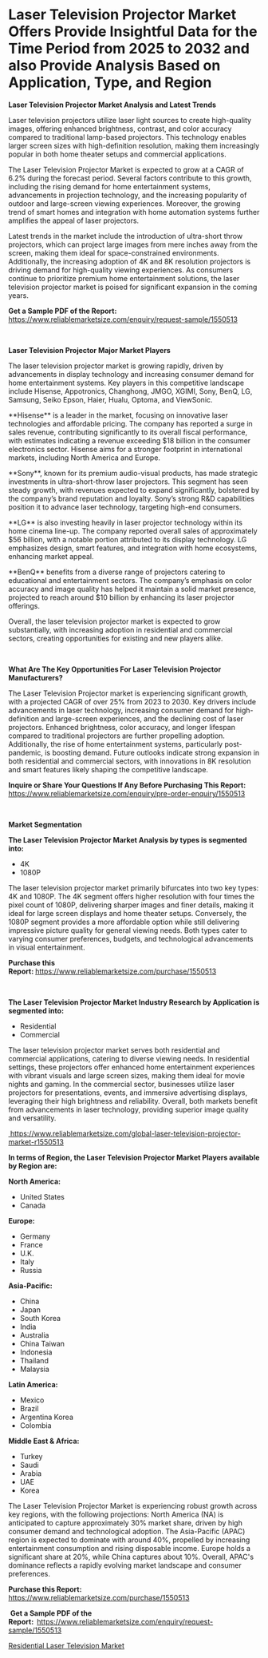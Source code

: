 <p><h1>Laser Television Projector Market Offers Provide Insightful Data for the Time Period from 2025 to 2032 and also Provide Analysis Based on Application, Type, and Region</h1></p><p><strong>Laser Television Projector Market Analysis and Latest Trends</strong></p>
<p><p>Laser television projectors utilize laser light sources to create high-quality images, offering enhanced brightness, contrast, and color accuracy compared to traditional lamp-based projectors. This technology enables larger screen sizes with high-definition resolution, making them increasingly popular in both home theater setups and commercial applications.</p><p>The Laser Television Projector Market is expected to grow at a CAGR of 6.2% during the forecast period. Several factors contribute to this growth, including the rising demand for home entertainment systems, advancements in projection technology, and the increasing popularity of outdoor and large-screen viewing experiences. Moreover, the growing trend of smart homes and integration with home automation systems further amplifies the appeal of laser projectors.</p><p>Latest trends in the market include the introduction of ultra-short throw projectors, which can project large images from mere inches away from the screen, making them ideal for space-constrained environments. Additionally, the increasing adoption of 4K and 8K resolution projectors is driving demand for high-quality viewing experiences. As consumers continue to prioritize premium home entertainment solutions, the laser television projector market is poised for significant expansion in the coming years.</p></p>
<p><strong>Get a Sample PDF of the Report:&nbsp;</strong> <a href="https://www.reliablemarketsize.com/enquiry/request-sample/1550513?utm_campaign=2313&utm_medium=2&utm_source=Github&utm_content=ia&utm_term=09022025&utm_id=laser-television-projector">https://www.reliablemarketsize.com/enquiry/request-sample/1550513</a></p>
<p>&nbsp;</p>
<p><strong>Laser Television Projector Major Market Players</strong></p>
<p><p>The laser television projector market is growing rapidly, driven by advancements in display technology and increasing consumer demand for home entertainment systems. Key players in this competitive landscape include Hisense, Appotronics, Changhong, JMGO, XGIMI, Sony, BenQ, LG, Samsung, Seiko Epson, Haier, Hualu, Optoma, and ViewSonic.</p><p>**Hisense** is a leader in the market, focusing on innovative laser technologies and affordable pricing. The company has reported a surge in sales revenue, contributing significantly to its overall fiscal performance, with estimates indicating a revenue exceeding $18 billion in the consumer electronics sector. Hisense aims for a stronger footprint in international markets, including North America and Europe.</p><p>**Sony**, known for its premium audio-visual products, has made strategic investments in ultra-short-throw laser projectors. This segment has seen steady growth, with revenues expected to expand significantly, bolstered by the company’s brand reputation and loyalty. Sony’s strong R&D capabilities position it to advance laser technology, targeting high-end consumers.</p><p>**LG** is also investing heavily in laser projector technology within its home cinema line-up. The company reported overall sales of approximately $56 billion, with a notable portion attributed to its display technology. LG emphasizes design, smart features, and integration with home ecosystems, enhancing market appeal.</p><p>**BenQ** benefits from a diverse range of projectors catering to educational and entertainment sectors. The company’s emphasis on color accuracy and image quality has helped it maintain a solid market presence, projected to reach around $10 billion by enhancing its laser projector offerings.</p><p>Overall, the laser television projector market is expected to grow substantially, with increasing adoption in residential and commercial sectors, creating opportunities for existing and new players alike.</p></p>
<p>&nbsp;</p>
<p><strong>What Are The Key Opportunities For Laser Television Projector Manufacturers?</strong></p>
<p><p>The Laser Television Projector market is experiencing significant growth, with a projected CAGR of over 25% from 2023 to 2030. Key drivers include advancements in laser technology, increasing consumer demand for high-definition and large-screen experiences, and the declining cost of laser projectors. Enhanced brightness, color accuracy, and longer lifespan compared to traditional projectors are further propelling adoption. Additionally, the rise of home entertainment systems, particularly post-pandemic, is boosting demand. Future outlooks indicate strong expansion in both residential and commercial sectors, with innovations in 8K resolution and smart features likely shaping the competitive landscape.</p></p>
<p><strong>Inquire or Share Your Questions If Any Before Purchasing This Report:</strong> <a href="https://www.reliablemarketsize.com/enquiry/pre-order-enquiry/1550513?utm_campaign=2313&utm_medium=2&utm_source=Github&utm_content=ia&utm_term=09022025&utm_id=laser-television-projector">https://www.reliablemarketsize.com/enquiry/pre-order-enquiry/1550513</a></p>
<p>&nbsp;</p>
<p><strong>Market Segmentation</strong></p>
<p><strong>The Laser Television Projector Market Analysis by types is segmented into:</strong></p>
<p><ul><li>4K</li><li>1080P</li></ul></p>
<p><p>The laser television projector market primarily bifurcates into two key types: 4K and 1080P. The 4K segment offers higher resolution with four times the pixel count of 1080P, delivering sharper images and finer details, making it ideal for large screen displays and home theater setups. Conversely, the 1080P segment provides a more affordable option while still delivering impressive picture quality for general viewing needs. Both types cater to varying consumer preferences, budgets, and technological advancements in visual entertainment.</p></p>
<p><strong>Purchase this Report:&nbsp;</strong><a href="https://www.reliablemarketsize.com/purchase/1550513?utm_campaign=2313&utm_medium=2&utm_source=Github&utm_content=ia&utm_term=09022025&utm_id=laser-television-projector">https://www.reliablemarketsize.com/purchase/1550513</a></p>
<p>&nbsp;</p>
<p><strong>The Laser Television Projector Market Industry Research by Application is segmented into:</strong></p>
<p><ul><li>Residential</li><li>Commercial</li></ul></p>
<p><p>The laser television projector market serves both residential and commercial applications, catering to diverse viewing needs. In residential settings, these projectors offer enhanced home entertainment experiences with vibrant visuals and large screen sizes, making them ideal for movie nights and gaming. In the commercial sector, businesses utilize laser projectors for presentations, events, and immersive advertising displays, leveraging their high brightness and reliability. Overall, both markets benefit from advancements in laser technology, providing superior image quality and versatility.</p></p>
<p><a href="https://www.reliablemarketsize.com/global-laser-television-projector-market-r1550513?utm_campaign=2313&utm_medium=2&utm_source=Github&utm_content=ia&utm_term=09022025&utm_id=laser-television-projector">&nbsp;https://www.reliablemarketsize.com/global-laser-television-projector-market-r1550513</a></p>
<p><strong>In terms of Region, the Laser Television Projector Market Players available by Region are:</strong></p>
<p>
    <p> <strong> North America: </strong>
        <ul>
            <li>United States</li>
            <li>Canada</li>
        </ul>
        </p> 
    <p> <strong> Europe: </strong>
        <ul>
            <li>Germany</li>
            <li>France</li>
            <li>U.K.</li>
            <li>Italy</li>
            <li>Russia</li>
        </ul>
        </p> 
    <p> <strong> Asia-Pacific: </strong>
        <ul>
            <li>China</li>
            <li>Japan</li>
            <li>South Korea</li>
            <li>India</li>
            <li>Australia</li>
            <li>China Taiwan</li>
            <li>Indonesia</li>
            <li>Thailand</li>
            <li>Malaysia</li>
        </ul>
        </p> 
    <p> <strong> Latin America: </strong>
        <ul>
            <li>Mexico</li>
            <li>Brazil</li>
            <li>Argentina Korea</li>
            <li>Colombia</li>
        </ul>
        </p> 
    <p> <strong> Middle East & Africa: </strong>
        <ul>
            <li>Turkey</li>
            <li>Saudi</li>
            <li>Arabia</li>
            <li>UAE</li>
            <li>Korea</li>
        </ul>
    </p>
    </p>
<p><p>The Laser Television Projector Market is experiencing robust growth across key regions, with the following projections: North America (NA) is anticipated to capture approximately 30% market share, driven by high consumer demand and technological adoption. The Asia-Pacific (APAC) region is expected to dominate with around 40%, propelled by increasing entertainment consumption and rising disposable income. Europe holds a significant share at 20%, while China captures about 10%. Overall, APAC's dominance reflects a rapidly evolving market landscape and consumer preferences.</p></p>
<p><strong>Purchase this Report: </strong><a href="https://www.reliablemarketsize.com/purchase/1550513?utm_campaign=2313&utm_medium=2&utm_source=Github&utm_content=ia&utm_term=09022025&utm_id=laser-television-projector">https://www.reliablemarketsize.com/purchase/1550513</a></p>
<p>&nbsp;<strong>Get a Sample PDF of the Report:&nbsp;&nbsp;</strong><a href="https://www.reliablemarketsize.com/enquiry/request-sample/1550513?utm_campaign=2313&utm_medium=2&utm_source=Github&utm_content=ia&utm_term=09022025&utm_id=laser-television-projector">https://www.reliablemarketsize.com/enquiry/request-sample/1550513</a></p>
<p><strong></strong></p>
<p><p><a href="https://github.com/yazminwollma30/Market-Research-Report-List-1/blob/main/residential-laser-television-market.md?utm_campaign=2313&utm_medium=2&utm_source=Github&utm_content=ia&utm_term=09022025&utm_id=laser-television-projector">Residential Laser Television Market</a></p></p>